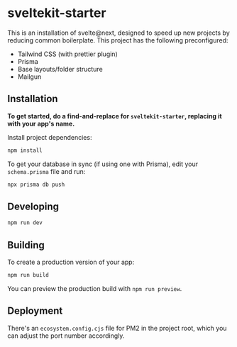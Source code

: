 # sveltekit-starter

This is an installation of svelte@next, designed to speed up new projects by reducing common boilerplate. This project has the following preconfigured:
- Tailwind CSS (with prettier plugin)
- Prisma
- Base layouts/folder structure
- Mailgun

## Installation
**To get started, do a find-and-replace for `sveltekit-starter`, replacing it with your app's name.**

Install project dependencies:
```bash
npm install
```

To get your database in sync (if using one with Prisma), edit your `schema.prisma` file and run:
```bash
npx prisma db push
```

## Developing
```bash
npm run dev
```

## Building
To create a production version of your app:

```bash
npm run build
```

You can preview the production build with `npm run preview`.

## Deployment

There's an `ecosystem.config.cjs` file for PM2 in the project root, which you can adjust the port number accordingly.
